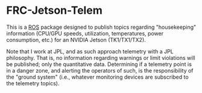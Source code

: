 # FRC-Jetson-Telem

This is a [ROS](http://www.ros.org/) package designed to publish topics regarding "housekeeping" information (CPU/GPU speeds, utilization, temperatures, power consumption, etc.) for an NVIDIA Jetson (TK1/TX1/TX2). 

Note that I work at JPL, and as such approach telemetry with a JPL philosophy. That is, no information regarding warnings or limit violations will be published; only the quantitative data. Determining if a telemetry point is in a danger zone, and alerting the operators of such, is the responsibility of the "ground system" (i.e., whatever monitoring devices are subscribed to the telemetry topics). 
